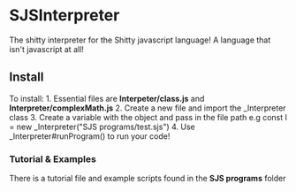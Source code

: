 # SJSInterpreter
The shitty interpreter for the Shitty javascript language! A language that isn't javascript at all!


## __Install__
To install:
    1. Essential files are __Interpeter/class.js__ and __Interpreter/complexMath.js__
    2. Create a new file and import the _Interpreter class
    3. Create a variable with the object and pass in the file path
        e.g const I = new _Interpreter("SJS programs/test.sjs")
    4. Use _Interpreter#runProgram() to run your code!

### __Tutorial & Examples__
There is a tutorial file and example scripts found in the __SJS programs__ folder
